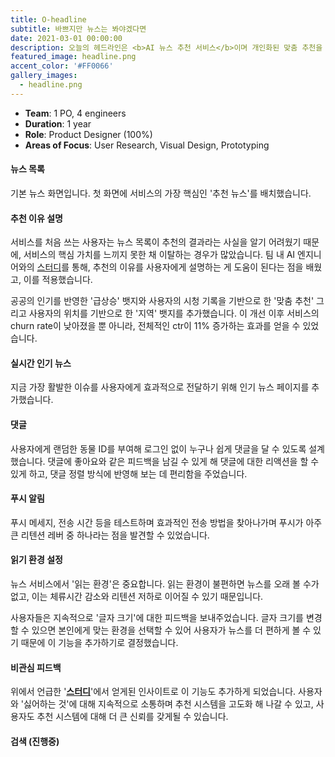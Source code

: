 ```yaml
---
title: O-headline
subtitle: 바쁘지만 뉴스는 봐야겠다면
date: 2021-03-01 00:00:00
description: 오늘의 헤드라인은 <b>AI 뉴스 추천 서비스</b>이며 개인화된 맞춤 추천을 제공합니다. 모두에게 똑같이 보이던 뉴스가 아닌 나만의 뉴스 리스트를 볼 수 있습니다.
featured_image: headline.png
accent_color: '#FF0066'
gallery_images:
  - headline.png
---
```

* **Team**: 1 PO, 4 engineers
* **Duration**: 1 year
* **Role**: Product Designer (100%)
* **Areas of Focus**: User Research, Visual Design, Prototyping


#### 뉴스 목록

기본 뉴스 화면입니다. 첫 화면에 서비스의 가장 핵심인 '추천 뉴스'를 배치했습니다. 


#### 추천 이유 설명

서비스를 처음 쓰는 사용자는 뉴스 목록이 추천의 결과라는 사실을 알기 어려웠기 때문에, 서비스의 핵심 가치를 느끼지 못한 채 이탈하는 경우가 많았습니다. 팀 내 AI 엔지니어와의 [스터디](https://hyejinni.github.io/blog/ai-ux)를 통해, 추천의 이유를 사용자에게 설명하는 게 도움이 된다는 점을 배웠고, 이를 적용했습니다. 

공공의 인기를 반영한 '급상승' 뱃지와 사용자의 시청 기록을 기반으로 한 '맞춤 추천' 그리고 사용자의 위치를 기반으로 한 '지역' 뱃지를 추가했습니다. 이 개선 이후 서비스의 churn rate이 낮아졌을 뿐 아니라, 전체적인 ctr이 11% 증가하는 효과를 얻을 수 있었습니다.


#### 실시간 인기 뉴스

지금 가장 활발한 이슈를 사용자에게 효과적으로 전달하기 위해 인기 뉴스 페이지를 추가했습니다. 



#### 댓글

사용자에게 랜덤한 동물 ID를 부여해 로그인 없이 누구나 쉽게 댓글을 달 수 있도록 설계했습니다. 댓글에 좋아요와 같은 피드백을 남길 수 있게 해 댓글에 대한 리액션을 할 수 있게 하고, 댓글 정렬 방식에 반영해 보는 데 편리함을 주었습니다.  



#### 푸시 알림

푸시 메세지, 전송 시간 등을 테스트하며 효과적인 전송 방법을 찾아나가며 푸시가 아주 큰 리텐션 레버 중 하나라는 점을 발견할 수 있었습니다.


#### 읽기 환경 설정

뉴스 서비스에서 '읽는 환경'은 중요합니다. 읽는 환경이 불편하면 뉴스를 오래 볼 수가 없고, 이는 체류시간 감소와 리텐션 저하로 이어질 수 있기 때문입니다.

사용자들은 지속적으로 '글자 크기'에 대한 피드백을 보내주었습니다. 글자 크기를 변경할 수 있으면 본인에게 맞는 환경을 선택할 수 있어 사용자가 뉴스를 더 편하게 볼 수 있기 때문에 이 기능을 추가하기로 결정했습니다.


#### 비관심 피드백

위에서 언급한 '**[스터디](https://hyejinni.github.io/blog/ai-ux)**'에서 얻게된 인사이트로 이 기능도 추가하게 되었습니다. 사용자와 '싫어하는 것'에 대해 지속적으로 소통하며 추천 시스템을 고도화 해 나갈 수 있고, 사용자도 추천 시스템에 대해 더 큰 신뢰를 갖게될 수 있습니다. 

#### 검색 (진행중)




